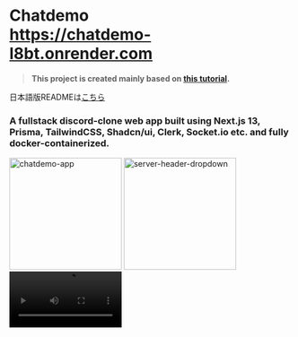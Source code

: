 # Chatdemo<br/><https://chatdemo-l8bt.onrender.com>

> **This project is created mainly based on [this tutorial](https://www.codewithantonio.com/projects/team-chat-platform).**

日本語版READMEは[こちら](https://github.com/maakintosh/discord-clone/blob/main/README-ja.md)

### A fullstack discord-clone web app built using Next.js 13, Prisma, TailwindCSS, Shadcn/ui, Clerk, Socket.io etc. and fully docker-containerized.

<img width="200" alt="chatdemo-app" src="https://github.com/maakintosh/discord-clone/assets/102001127/ae92abaa-e28b-469e-bc67-2cc341b6e1de">
<img width="200" alt="server-header-dropdown" src="https://github.com/maakintosh/discord-clone/assets/102001127/98583fc8-00fe-4acb-b994-cc838e5b65e5">
<video width="200" loop=true src="https://github.com/maakintosh/discord-clone/assets/102001127/c9b49f4c-8620-4fe0-be9b-57345a2a74df" type="video/mp4">

**After you suceeded in sign-in and create a server, feel free join this [demo server](https://chatdemo-l8bt.onrender.com/invite/8b956d5a-2900-4545-bf12-958693184e5f) to quickly try some features!**

Also, all development history up to completion has been recorded on [Github project](https://github.com/users/maakintosh/projects/6/views/1).

<br/><br/>
**This web app is deployed on Render.com free-plan for demo purpose, so there are huge [limitations](https://docs.render.com/free). such as:**  
> 1. sleeps service everytime with 15 mins inactivity, and takes 1 min to reboot.  
> I'm sorry.. a few more seconds.. please wait.. oh no...
> 2. monthly usage limits.

<br/><br/>

## Features for users

- Real-time messaging by websocket communication | **Socket.io**
- CRUD operation: servers, channels, messages, direct-messages and members | **Prisma**
- Member　role management (GUEST, MODERATOR, ADMIN)
  > MODERATOR can invite, create channels, delete comments.  
  > ADMIN (creater of the server), in addition, can change member role, kickout, server settings, delete server.
- Server invitation link generation
- 1on1 direct messages
- Infinite scrollable chat | **@tanstack/react-query**
- Video & Voice call | **Livekit**
- Uploading images and PDFs (2MB or less, adjustable) | **Uploadthing**
- Responsive UI for PC, tablet, mobile | **TailwindCSS**, **Shadcn/ui**, **AceternityUI**
- Animation | **framer-motion**
- Light / Dark mode
- Emoji Picker | **@emoji-mart**
- Toast massages on CRUD actions | **React-hot-toast**
- Authentication | **Clerk**
- React state management | **Zustand**
- Form input validation | **Zod**

<br/><br/>

## DevOps Features

- Containerize whole dev environment | **Devcontainer**, **Docker compose**
- Spinnig up local pre-deploy (test) Docker instance from inside devcontainer | **Docker-outside-of-docker**, **Docker compose**
- CD pipeline | **Github action**
  > that automatically:  
  > 1.builds and pushes production image to github container registry and  
  > 2.triggers all db migration for production (if changed)
- Render IaC file
  > defines production instances of both web service itself and its postgresDB that are deployed on Render
- Visualize ERD from prisma schema and validate diffs on every PR | **prisma-erd-generator**, **@mermaid-js**, **Github action**
- Code linting & formatting | **eslint**, **prettier**
- Pre-commit actions | **husky**, **lint-staged**
- Commit message linting | **@commitlint**

<br/><br/>

## Added features Roadmap

- [x] ~~initial DevOps setup~~
- [x] ~~toast massages on CRUD actions~~
- [x] ~~tooltips on hovering every icon~~
- [x] ~~light / dark mode toggle button~~
- [x] ~~setup Devcontainer~~
- [x] ~~visualize ERD~~
- [x] ~~local pre-deploy (test) Docker instance~~
- [x] ~~deploy on Render.com~~
- [x] ~~CD pipeline~~
- [x] ~~IaC file for Render~~
- [x] ~~Livekit API bugfix~~
- [x] ~~project icon~~
- [x] ~~public landing page at the root domain~~
- [ ] feat:UI: chat messages alignment
  > locate my messeges aligned at right, others at left.  
  > colorize my messages as prime color (indigo-500)
- [ ] feat:UI: skelton loading UI
- [ ] feat: nestable replies to a chat message (like Youtube)

<br/><br/>

## How to start Devcontainer

1. clone this project onto your local machine.
2. install [Extension: Remote Development
   ](https://marketplace.visualstudio.com/items?itemName=ms-vscode-remote.vscode-remote-extensionpack) on your VSCode
3. start [Docker desktop](https://www.docker.com/ja-jp/products/docker-desktop/) on your local machine or install it if you don't have it (sorry).
4. click skyblue-color button at the bottom left VSCode editor and select "Reopen in container". This project's devcontainer will spin up soon. If you successfully spins up devcontainer, docker desktop container will be like this.

   <img width="900" alt="devcontainer" src="https://github.com/maakintosh/discord-clone/assets/102001127/15ada155-165e-4534-a0ae-84c13783de8b">

   > Everything you need is already setup, so no additional configuration is required. wow.

6. start dev environment from inside the devcontainer running:

```bash
npm run dev
```

Happy coding :)
